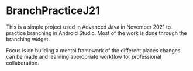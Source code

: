 # BranchPracticeJ21
This is a simple project used in Advanced Java in November 2021 to practice branching in Android Studio.  Most of the work is done through the branching widget.

Focus is on building a mental framework of the different places changes can be made and learning appropriate workflow for professional collaboration.
